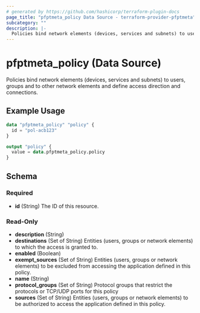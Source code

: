 ```yaml
---
# generated by https://github.com/hashicorp/terraform-plugin-docs
page_title: "pfptmeta_policy Data Source - terraform-provider-pfptmeta"
subcategory: ""
description: |-
  Policies bind network elements (devices, services and subnets) to users, groups and to other network elements and define access direction and connections.
---
```


# pfptmeta_policy (Data Source)

Policies bind network elements (devices, services and subnets) to users, groups and to other network elements and define access direction and connections.

## Example Usage

```terraform
data "pfptmeta_policy" "policy" {
  id = "pol-acb123"
}

output "policy" {
  value = data.pfptmeta_policy.policy
}
```

<!-- schema generated by tfplugindocs -->
## Schema

### Required

- **id** (String) The ID of this resource.

### Read-Only

- **description** (String)
- **destinations** (Set of String) Entities (users, groups or network elements) to which the access is granted to.
- **enabled** (Boolean)
- **exempt_sources** (Set of String) Entities (users, groups or network elements) to be excluded from accessing the application defined in this policy.
- **name** (String)
- **protocol_groups** (Set of String) Protocol groups that restrict the protocols or TCP/UDP ports for this policy
- **sources** (Set of String) Entities (users, groups or network elements) to be authorized to access the application defined in this policy.


